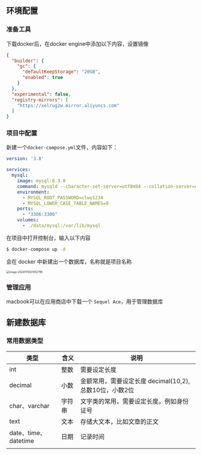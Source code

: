 ## 环境配置

### 准备工具

下载docker后，在docker engine中添加以下内容，设置镜像

```json
{
  "builder": {
    "gc": {
      "defaultKeepStorage": "20GB",
      "enabled": true
    }
  },
  "experimental": false,
  "registry-mirrors": [
    "https://xelrug2w.mirror.aliyuncs.com"
  ]
}
```

### 项目中配置

新建一个`docker-compose.yml`文件，内容如下：

```yaml
version: '3.8'

services:
  mysql:
    image: mysql:8.3.0
    command: mysqld --character-set-server=utf8mb4 --collation-server=utf8mb4_general_ci
    environment:
      - MYSQL_ROOT_PASSWORD=clwy1234
      - MYSQL_LOWER_CASE_TABLE_NAMES=0
    ports:
      - "3306:3306"
    volumes:
      - ./data/mysql:/var/lib/mysql
```

在项目中打开控制台，输入以下内容

```bash
$ docker-compose up -d
```

会在 docker 中新建出一个数据库，名称就是项目名称

<img src="/Users/noahcengtan/Library/Application Support/typora-user-images/image-20241114121052795.png" alt="image-20241114121052795" style="zoom:50%;" />



### 管理应用

macbook可以在应用商店中下载一个 `Sequel Ace`，用于管理数据库

## 新建数据库

### 常用数据类型

| 类型                 | 含义   | 说明                                                   |
| -------------------- | ------ | ------------------------------------------------------ |
| int                  | 整数   | 需要设定长度                                           |
| decimal              | 小数   | 金额常用，需要设定长度 decimal(10,2),总数10位，小数2位 |
| char、varchar        | 字符串 | 文字类的常用，需要设定长度。例如身份证号               |
| text                 | 文本   | 存储大文本，比如文章的正文                             |
| date、time、datetime | 日期   | 记录时间                                               |
|                      |        |                                                        |

